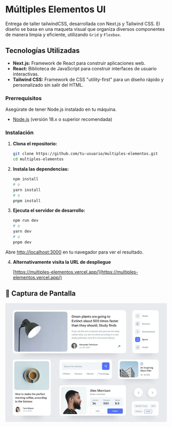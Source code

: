 # Múltiples Elementos UI

Entrega de taller tailwindCSS, desarrollada con Next.js y Tailwind CSS. El diseño se basa en una maqueta visual que organiza diversos componentes de manera limpia y eficiente, utilizando `Grid` y `Flexbox`.

## Tecnologías Utilizadas

- **Next.js:** Framework de React para construir aplicaciones web.
- **React:** Biblioteca de JavaScript para construir interfaces de usuario interactivas.
- **Tailwind CSS:** Framework de CSS "utility-first" para un diseño rápido y personalizado sin salir del HTML.

### Prerrequisitos

Asegúrate de tener Node.js instalado en tu máquina.

- [Node.js](https://nodejs.org/) (versión 18.x o superior recomendada)

### Instalación

1.  **Clona el repositorio:**
    ```bash
    git clone https://github.com/tu-usuario/multiples-elementos.git
    cd multiples-elementos
    ```

2.  **Instala las dependencias:**
    ```bash
    npm install
    # o
    yarn install
    # o
    pnpm install
    ```

3.  **Ejecuta el servidor de desarrollo:**
    ```bash
    npm run dev
    # o
    yarn dev
    # o
    pnpm dev
    ```

Abre [http://localhost:3000](http://localhost:3000) en tu navegador para ver el resultado.

4. **Alternativamente visita la URL de despliegue**

    [https://multiples-elementos.vercel.app/](https://multiples-elementos.vercel.app/)

## 📸 Captura de Pantalla

![Captura de pantalla de la interfaz de Múltiples Elementos](page.webp)
